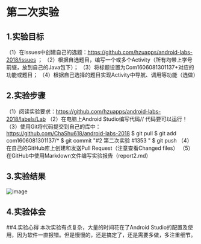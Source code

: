 # 第二次实验
## 1.实验目标
（1）在Issues中创建自己的选题：https://github.com/hzuapps/android-labs-2018/issues ；
（2）根据自选题目，编写一个或多个Activity（所有均带上学号前缀，放到自己的Java包下）； 
（3）将标题设置为Com1606081301137+对应的功能或题目； 
（4）根据自己选择的题目实现Activity中导航、调用等功能（选做）
## 2.实验步骤
（1）阅读实验要求：https://github.com/hzuapps/android-labs-2018/labels/Lab 
（2）在电脑上Android Studio编写代码// 代码要可以运行！ 
（3）使用Git将代码提交到自己的库中：https://github.com/ChaShu618/android-labs-2018 $ git pull 
$ git add com1606081301137/* 
$ git commit "#2 第二次实验 #1353 " 
$ git push 
（4）在自己的GitHub库上创建和发送Pull Request（注意查看Changed files） 
（5）在GitHub中使用Markdown文件编写实验报告（report2.md）
## 3.实验结果
![image](https://raw.githubusercontent.com/ChaShu618/android-labs-2018/master/com1606081301137/AndroidProject/Project01/AndroidScreenShot01.png)
## 4.实验体会 
##4.实验心得
本次实验有点复杂，大量的时间花在了Android Studio的配置及使用，因为软件一直报错。但是慢慢的，还是搞定了，还是需要多做，多注重细节。

